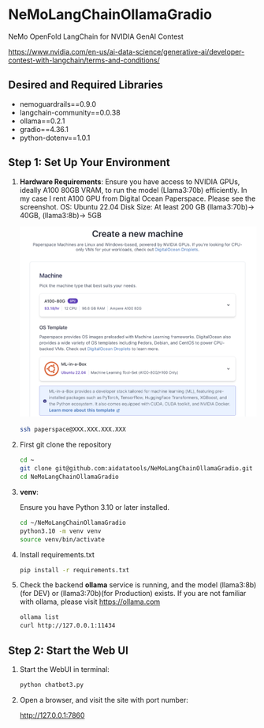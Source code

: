 # NeMoLangChainOllamaGradio

NeMo OpenFold LangChain for NVIDIA GenAI Contest

<https://www.nvidia.com/en-us/ai-data-science/generative-ai/developer-contest-with-langchain/terms-and-conditions/>

## Desired and Required Libraries

- nemoguardrails==0.9.0
- langchain-community==0.0.38
- ollama==0.2.1
- gradio==4.36.1
- python-dotenv==1.0.1

## Step 1: Set Up Your Environment

1. **Hardware Requirements**: Ensure you have access to NVIDIA GPUs, ideally A100 80GB VRAM, to run the model (Llama3:70b) efficiently. In my case I rent A100 GPU from Digital Ocean Paperspace. Please see the screenshot. OS: Ubuntu 22.04 Disk Size: At least 200 GB (llama3:70b)-> 40GB, (llama3:8b)-> 5GB

   ![create_a_new_machine](img/create_a_new_machine.png "create_a_new_machine")

   ```bash
   ssh paperspace@XXX.XXX.XXX.XXX
   ```

1. First git clone the repository

   ```bash
   cd ~
   git clone git@github.com:aidatatools/NeMoLangChainOllamaGradio.git
   cd NeMoLangChainOllamaGradio
   ```

1. **venv**:

   Ensure you have Python 3.10 or later installed.

   ```bash
   cd ~/NeMoLangChainOllamaGradio
   python3.10 -m venv venv
   source venv/bin/activate
   ```

1. Install requirements.txt

   ```bash
   pip install -r requirements.txt
   ```

1. Check the backend **ollama** service is running, and the model (llama3:8b)(for DEV) or (llama3:70b)(for Production) exists. If you are not familiar with ollama, please visit <https://ollama.com>

   ```bash
   ollama list
   curl http://127.0.0.1:11434
   ```

## Step 2: Start the Web UI

1. Start the WebUI in terminal:

   ```bash
   python chatbot3.py
   ```

1. Open a browser, and visit the site with port number:

   <http://127.0.0.1:7860>
